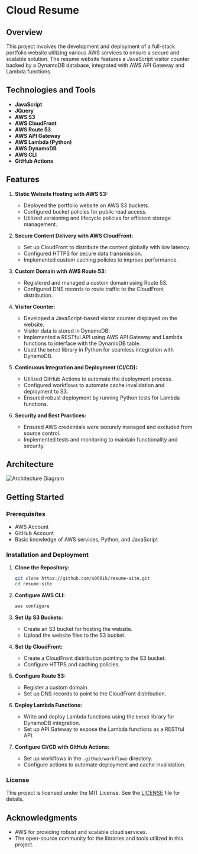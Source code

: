 # Cloud Resume

## Overview

This project involves the development and deployment of a full-stack portfolio website utilizing various AWS services to ensure a secure and scalable solution. The resume website features a JavaScript visitor counter backed by a DynamoDB database, integrated with AWS API Gateway and Lambda functions.

## Technologies and Tools

- **JavaScript**
- **JQuery**
- **AWS S3**
- **AWS CloudFront**
- **AWS Route 53**
- **AWS API Gateway**
- **AWS Lambda (Python)**
- **AWS DynamoDB**
- **AWS CLI**
- **GitHub Actions**

## Features

1. **Static Website Hosting with AWS S3:**
   - Deployed the portfolio website on AWS S3 buckets.
   - Configured bucket policies for public read access.
   - Utilized versioning and lifecycle policies for efficient storage management.

2. **Secure Content Delivery with AWS CloudFront:**
   - Set up CloudFront to distribute the content globally with low latency.
   - Configured HTTPS for secure data transmission.
   - Implemented custom caching policies to improve performance.

3. **Custom Domain with AWS Route 53:**
   - Registered and managed a custom domain using Route 53.
   - Configured DNS records to route traffic to the CloudFront distribution.

4. **Visitor Counter:**
   - Developed a JavaScript-based visitor counter displayed on the website.
   - Visitor data is stored in DynamoDB.
   - Implemented a RESTful API using AWS API Gateway and Lambda functions to interface with the DynamoDB table.
   - Used the `boto3` library in Python for seamless integration with DynamoDB.

5. **Continuous Integration and Deployment (CI/CD):**
   - Utilized GitHub Actions to automate the deployment process.
   - Configured workflows to automate cache invalidation and deployment to S3.
   - Ensured robust deployment by running Python tests for Lambda functions.

6. **Security and Best Practices:**
   - Ensured AWS credentials were securely managed and excluded from source control.
   - Implemented tests and monitoring to maintain functionality and security.

## Architecture 
![Architecture Diagram](https://github.com/user-attachments/assets/2e2c8b12-2b4d-4921-a2cc-be07aaf998e6)

## Getting Started

### Prerequisites

- AWS Account
- GitHub Account
- Basic knowledge of AWS services, Python, and JavaScript

### Installation and Deployment

1. **Clone the Repository:**
   ```bash
   git clone https://github.com/s000ik/resume-site.git
   cd resume-site
   ```

2. **Configure AWS CLI:**
   ```bash
   aws configure
   ```

3. **Set Up S3 Buckets:**
   - Create an S3 bucket for hosting the website.
   - Upload the website files to the S3 bucket.

4. **Set Up CloudFront:**
   - Create a CloudFront distribution pointing to the S3 bucket.
   - Configure HTTPS and caching policies.

5. **Configure Route 53:**
   - Register a custom domain.
   - Set up DNS records to point to the CloudFront distribution.

6. **Deploy Lambda Functions:**
   - Write and deploy Lambda functions using the `boto3` library for DynamoDB integration.
   - Set up API Gateway to expose the Lambda functions as a RESTful API.

7. **Configure CI/CD with GitHub Actions:**
   - Set up workflows in the `.github/workflows` directory.
   - Configure actions to automate deployment and cache invalidation.


### License

This project is licensed under the MIT License. See the [LICENSE](LICENSE) file for details.

## Acknowledgments

- AWS for providing robust and scalable cloud services.
- The open-source community for the libraries and tools utilized in this project.
